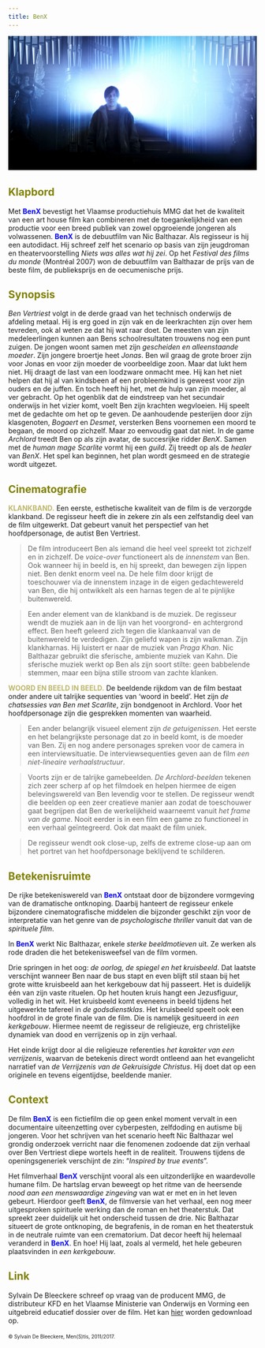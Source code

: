 ```yaml
---
title: BenX
---
```

<center>
<img src="bx.jpg" >
</center>
<a name="KLA"></a>

## <font color="#808000">**Klapbord**</font>

Met <span style="color:blue">**BenX**</span> bevestigt het Vlaamse productiehuis MMG dat het de kwaliteit van een art house film kan combineren met de toegankelijkheid van een productie voor een breed publiek van zowel opgroeiende jongeren als volwassenen. <span style="color:blue">**BenX**</span> is de debuutfilm van Nic Balthazar. Als regisseur is hij een autodidact. Hij schreef zelf het scenario op basis van zijn jeugdroman en theatervoorstelling _Niets was alles wat hij zei_. Op het _Festival des films du monde_ (Montréal 2007) won de debuutfilm van Balthazar de prijs van de beste film, de publieksprijs en de oecumenische prijs.

<a name="SYN"></a>

## <font color="#808000">**Synopsis**</font>

_Ben Vertriest_ volgt in de derde graad van het technisch onderwijs de afdeling metaal. Hij is erg goed in zijn vak en de leerkrachten zijn over hem tevreden, ook al weten ze dat hij wat raar doet. De meesten van zijn medeleerlingen kunnen aan Bens schoolresultaten trouwens nog een punt zuigen. De jongen woont samen met zijn _gescheiden en alleenstaande moeder_. Zijn jongere broertje heet _Jonas_. Ben wil graag de grote broer zijn voor Jonas en voor zijn moeder de voorbeeldige zoon. Maar dat lukt hem niet. Hij draagt de last van een loodzware onmacht mee. Hij kan het niet helpen dat hij al van kindsbeen af een probleemkind is geweest voor zijn ouders en de juffen. En toch heeft hij het, met de hulp van zijn moeder, al ver gebracht. Op het ogenblik dat de eindstreep van het secundair onderwijs in het vizier komt, voelt Ben zijn krachten wegvloeien. Hij speelt met de gedachte om het op te geven. De aanhoudende pesterijen door zijn klasgenoten, _Bogaert_ en _Desmet_, versterken Bens voornemen een moord te begaan, de moord op zichzelf. Maar zo eenvoudig gaat dat niet. In de game _Archlord_ treedt Ben op als zijn avatar, de succesrijke ridder _BenX_. Samen met de _human mage Scarlite_ vormt hij een _guild_. Zij treedt op als de _healer_ van _BenX_. Het spel kan beginnen, het plan wordt gesmeed en de strategie wordt uitgezet.

<a name="CIN"></a>

## <font color="#808000">**Cinematografie**</font>

<span style="color:darkkhaki">**KLANKBAND.**</span> Een eerste, esthetische kwaliteit van de film is de verzorgde klankband. De regisseur heeft die in zekere zin als een zelfstandig deel van de film uitgewerkt. Dat gebeurt vanuit het perspectief van het hoofdpersonage, de autist Ben Vertriest.

>De film introduceert Ben als iemand die heel veel spreekt tot zichzelf en in zichzelf. De _voice-over_ functioneert als de _innenstem_ van Ben. Ook wanneer hij in beeld is, en hij spreekt, dan bewegen zijn lippen niet. Ben denkt enorm veel na. De hele film door krijgt de toeschouwer via de innenstem inzage in de eigen gedachtewereld van Ben, die hij ontwikkelt als een harnas tegen de al te pijnlijke buitenwereld. 

>Een ander element van de klankband is de muziek. De regisseur wendt de muziek aan in de lijn van het voorgrond- en achtergrond effect. Ben heeft geleerd zich tegen die klankaanval van de buitenwereld te verdedigen. Zijn geliefd wapen is zijn walkman. Zijn klankharnas. Hij luistert er naar de muziek van _Praga Khan_. Nic Balthazar gebruikt die sferische, ambiente muziek van Kahn. Die sferische muziek werkt op Ben als zijn soort stilte: geen babbelende stemmen, maar een bijna stille stroom van zachte klanken.
 
<span style="color:darkkhaki">**WOORD EN BEELD IN BEELD.**</span> De beeldende rijkdom van de film bestaat onder andere uit talrijke sequenties van ‘woord in beeld’. Het zijn _de chatsessies van Ben met Scarlite_, zijn bondgenoot in Archlord. Voor het hoofdpersonage zijn die gesprekken momenten van waarheid. 

>Een ander belangrijk visueel element zijn _de getuigenissen_. Het eerste en het belangrijkste personage dat zo in beeld komt, is de moeder van Ben. Zij en nog andere personages spreken voor de camera in een interviewsituatie. De interviewsequenties geven aan de film _een niet-lineaire verhaalstructuur_. 

>Voorts zijn er de talrijke gamebeelden. _De Archlord-beelden_ tekenen zich zeer scherp af op het filmdoek en helpen hiermee de eigen belevingswereld van Ben levendig voor te stellen. De regisseur wendt die beelden op een zeer creatieve manier aan zodat de toeschouwer gaat begrijpen dat Ben de werkelijkheid waarneemt vanuit _het frame van de game_. Nooit eerder is in een film een game zo functioneel in een verhaal geïntegreerd. Ook dat maakt de film uniek. 

>De regisseur wendt ook close-up, zelfs de extreme close-up aan om het portret van het hoofdpersonage beklijvend te schilderen.  

<a name="BET"></a>

## <font color="#808000">**Betekenisruimte**</font>

De rijke betekeniswereld van <span style="color:blue">**BenX**</span> ontstaat door de bijzondere vormgeving van de dramatische ontknoping. Daarbij hanteert de regisseur enkele bijzondere cinematografische middelen die bijzonder geschikt zijn voor de interpretatie van het genre van de _psychologische thriller_ vanuit dat van de _spirituele film_. 

In <span style="color:blue">**BenX**</span> werkt Nic Balthazar, enkele _sterke beeldmotieven_ uit. Ze werken als rode draden die het betekenisweefsel van de film vormen.

Drie springen in het oog: _de oorlog, de spiegel en het kruisbeeld_. Dat laatste verschijnt wanneer Ben naar de bus stapt en even blijft stil staan bij het grote witte kruisbeeld aan het kerkgebouw dat hij passeert. Het is duidelijk één van zijn vaste rituelen. Op het houten kruis hangt een Jezusfiguur, volledig in het wit. Het kruisbeeld komt eveneens in beeld tijdens het uitgewerkte tafereel in _de godsdienstklas_. Het kruisbeeld speelt ook een hoofdrol in de grote finale van de film. Die is namelijk gesitueerd in _een kerkgebouw_. Hiermee neemt de regisseur de religieuze, erg christelijke dynamiek van dood en verrijzenis op in zijn verhaal.

Het einde krijgt door al die religieuze referenties _het karakter van een verrijzenis_, waarvan de betekenis direct wordt ontleend aan het evangelicht narratief van _de Verrijzenis van de Gekruisigde Christus_. Hij doet dat op een originele en tevens eigentijdse, beeldende manier.

<a name="CON"></a>

## <font color="#808000">**Context**</font>

De film <span style="color:blue">**BenX**</span> is een fictiefilm die op geen enkel moment vervalt in een documentaire uiteenzetting over cyberpesten, zelfdoding en autisme bij jongeren. Voor het schrijven van het scenario heeft Nic Balthazar wel grondig onderzoek verricht naar die fenomenen zodoende dat zijn verhaal over Ben Vertriest diepe wortels heeft in de realiteit. Trouwens tijdens de openingsgeneriek verschijnt de zin: “_Inspired by true events_”. 

Het filmverhaal <span style="color:blue">**BenX**</span> verschijnt vooral als een uitzonderlijke en waardevolle humane film. De hartslag ervan beweegt op het ritme van de heersende _nood aan een menswaardige zingeving_ van wat er met en in het leven gebeurt. Hierdoor geeft <span style="color:blue">**BenX**</span>, de filmversie van het verhaal, een nog meer uitgesproken spirituele werking dan de roman en het theaterstuk. Dat spreekt zeer duidelijk uit het onderscheid tussen de drie. 
Nic Balthazar situeert de grote ontknoping, de begrafenis, in de roman en het theaterstuk in de neutrale ruimte van een crematorium. Dat decor heeft hij helemaal veranderd in <span style="color:blue">**BenX**</span>. En hoe! Hij laat, zoals al vermeld, het hele gebeuren plaatsvinden in _een kerkgebouw_. 

<a name="LIN"></a>

## <font color="#808000">**Link**</font>

Sylvain De Bleeckere schreef op vraag van de producent MMG, de distributeur KFD en het Vlaamse Ministerie van Onderwijs en Vorming een uitgebreid educatief dossier over de film. Het kan [hier]() worden gedownload op.


<font size="-2"> © Sylvain De Bleeckere, Men(S)tis, 2011/2017.</font>
